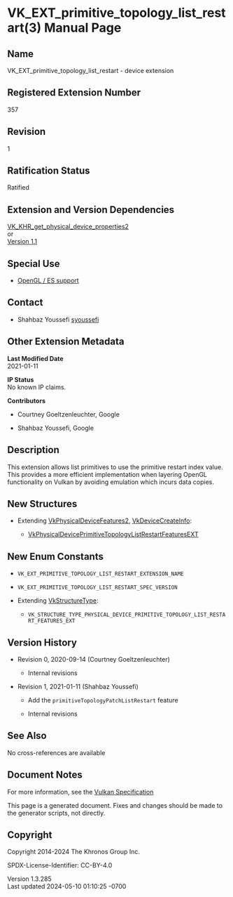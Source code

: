 # VK_EXT_primitive_topology_list_restart(3) Manual Page

## Name

VK_EXT_primitive_topology_list_restart - device extension



## <a href="#_registered_extension_number" class="anchor"></a>Registered Extension Number

357

## <a href="#_revision" class="anchor"></a>Revision

1

## <a href="#_ratification_status" class="anchor"></a>Ratification Status

Ratified

## <a href="#_extension_and_version_dependencies" class="anchor"></a>Extension and Version Dependencies

[VK_KHR_get_physical_device_properties2](https://registry.khronos.org/vulkan/specs/1.3-extensions/man/html/VK_KHR_get_physical_device_properties2.html)  
or  
[Version 1.1](#versions-1.1)  

## <a href="#_special_use" class="anchor"></a>Special Use

- <a
  href="https://registry.khronos.org/vulkan/specs/1.3-extensions/html/vkspec.html#extendingvulkan-compatibility-specialuse"
  target="_blank" rel="noopener">OpenGL / ES support</a>

## <a href="#_contact" class="anchor"></a>Contact

- Shahbaz Youssefi <a
  href="https://github.com/KhronosGroup/Vulkan-Docs/issues/new?body=%5BVK_EXT_primitive_topology_list_restart%5D%20@syoussefi%0A*Here%20describe%20the%20issue%20or%20question%20you%20have%20about%20the%20VK_EXT_primitive_topology_list_restart%20extension*"
  target="_blank" rel="nofollow noopener"><em></em>syoussefi</a>

## <a href="#_other_extension_metadata" class="anchor"></a>Other Extension Metadata

**Last Modified Date**  
2021-01-11

**IP Status**  
No known IP claims.

**Contributors**  
- Courtney Goeltzenleuchter, Google

- Shahbaz Youssefi, Google

## <a href="#_description" class="anchor"></a>Description

This extension allows list primitives to use the primitive restart index
value. This provides a more efficient implementation when layering
OpenGL functionality on Vulkan by avoiding emulation which incurs data
copies.

## <a href="#_new_structures" class="anchor"></a>New Structures

- Extending [VkPhysicalDeviceFeatures2](https://registry.khronos.org/vulkan/specs/1.3-extensions/man/html/VkPhysicalDeviceFeatures2.html),
  [VkDeviceCreateInfo](https://registry.khronos.org/vulkan/specs/1.3-extensions/man/html/VkDeviceCreateInfo.html):

  - [VkPhysicalDevicePrimitiveTopologyListRestartFeaturesEXT](https://registry.khronos.org/vulkan/specs/1.3-extensions/man/html/VkPhysicalDevicePrimitiveTopologyListRestartFeaturesEXT.html)

## <a href="#_new_enum_constants" class="anchor"></a>New Enum Constants

- `VK_EXT_PRIMITIVE_TOPOLOGY_LIST_RESTART_EXTENSION_NAME`

- `VK_EXT_PRIMITIVE_TOPOLOGY_LIST_RESTART_SPEC_VERSION`

- Extending [VkStructureType](https://registry.khronos.org/vulkan/specs/1.3-extensions/man/html/VkStructureType.html):

  - `VK_STRUCTURE_TYPE_PHYSICAL_DEVICE_PRIMITIVE_TOPOLOGY_LIST_RESTART_FEATURES_EXT`

## <a href="#_version_history" class="anchor"></a>Version History

- Revision 0, 2020-09-14 (Courtney Goeltzenleuchter)

  - Internal revisions

- Revision 1, 2021-01-11 (Shahbaz Youssefi)

  - Add the `primitiveTopologyPatchListRestart` feature

  - Internal revisions

## <a href="#_see_also" class="anchor"></a>See Also

No cross-references are available

## <a href="#_document_notes" class="anchor"></a>Document Notes

For more information, see the <a
href="https://registry.khronos.org/vulkan/specs/1.3-extensions/html/vkspec.html#VK_EXT_primitive_topology_list_restart"
target="_blank" rel="noopener">Vulkan Specification</a>

This page is a generated document. Fixes and changes should be made to
the generator scripts, not directly.

## <a href="#_copyright" class="anchor"></a>Copyright

Copyright 2014-2024 The Khronos Group Inc.

SPDX-License-Identifier: CC-BY-4.0

Version 1.3.285  
Last updated 2024-05-10 01:10:25 -0700
